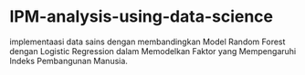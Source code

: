# IPM-analysis-using-data-science
implementaasi data sains dengan membandingkan Model Random Forest dengan Logistic Regression dalam Memodelkan Faktor yang Mempengaruhi Indeks Pembangunan Manusia.
